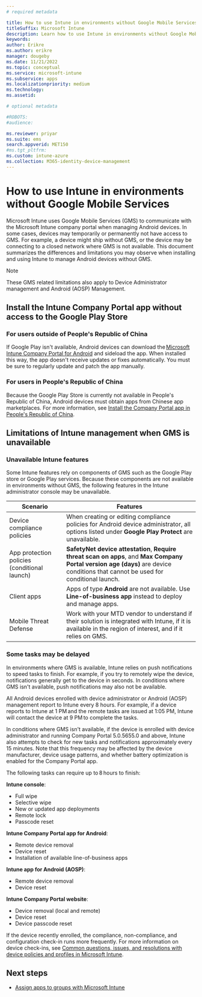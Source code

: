 ```yaml
---
# required metadata

title: How to use Intune in environments without Google Mobile Services
titleSuffix: Microsoft Intune
description: Learn how to use Intune in environments without Google Mobile Services.
keywords:
author: Erikre
ms.author: erikre
manager: dougeby
ms.date: 11/21/2022
ms.topic: conceptual
ms.service: microsoft-intune
ms.subservice: apps
ms.localizationpriority: medium
ms.technology:
ms.assetid: 

# optional metadata

#ROBOTS:
#audience:

ms.reviewer: priyar
ms.suite: ems
search.appverid: MET150
#ms.tgt_pltfrm:
ms.custom: intune-azure
ms.collection: M365-identity-device-management
---
```


# How to use Intune in environments without Google Mobile Services

Microsoft Intune uses Google Mobile Services (GMS) to communicate with the Microsoft Intune company portal when managing Android devices. In some cases, devices may temporarily or permanently not have access to GMS. For example, a device might ship without GMS, or the device may be connecting to a closed network where GMS is not available. This document summarizes the differences and limitations you may observe when installing and using Intune to manage Android devices without GMS.

> [!NOTE]
> These GMS related limitations also apply to Device Administrator management and Android (AOSP) Management.

## Install the Intune Company Portal app without access to the Google Play Store 

### For users outside of People's Republic of China

If Google Play isn't available, Android devices can download the [Microsoft Intune Company Portal for Android](https://www.microsoft.com/en-us/download/details.aspx?id=49140) and sideload the app. When installed this way, the app doesn't receive updates or fixes automatically. You must be sure to regularly update and patch the app manually. 

### For users in People's Republic of China

Because the Google Play Store is currently not available in People's Republic of China, Android devices must obtain apps from Chinese app marketplaces. For more information, see [Install the Company Portal app in People's Republic of China](../user-help/install-company-portal-android-china.md).

## Limitations of Intune management when GMS is unavailable 

### Unavailable Intune features

Some Intune features rely on components of GMS such as the Google Play store or Google Play services. Because these components are not available in environments without GMS, the following features in the Intune administrator console may be unavailable.  

| Scenario  | Features  |
|-----------------------------------------------|--------------------------------------------------------------------------------------------------------------------------------------------------------------|
| Device compliance policies  | When creating or editing compliance policies for Android device administrator, all options listed under **Google Play Protect** are unavailable.  |
| App protection policies (conditional launch)  | **SafetyNet device attestation**, **Require threat scan on apps**, and **Max Company Portal version age (days)** are device conditions that cannot be used for conditional launch.  |
| Client apps  | Apps of type **Android** are not available. Use **Line-of-business app** instead to deploy and manage apps.  |
| Mobile Threat Defense  | Work with your MTD vendor to understand if their solution is integrated with Intune, if it is available in the region of interest, and if it relies on GMS.  |

### Some tasks may be delayed

In environments where GMS is available, Intune relies on push notifications to speed tasks to finish. For example, if you try to remotely wipe the device, notifications generally get to the device in seconds. In conditions where GMS isn't available, push notifications may also not be available.

All Android devices enrolled with device administrator or Android (AOSP) management report to Intune every 8 hours. For example, if a device reports to Intune at 1 PM and the remote tasks are issued at 1:05 PM, Intune will contact the device at 9 PM to complete the tasks.

In conditions where GMS isn't available, if the device is enrolled with device administrator and running Company Portal 5.0.5655.0 and above, Intune also attempts to check for new tasks and notifications approximately every 15 minutes. Note that this frequency may be affected by the device manufacturer, device usage patterns, and whether battery optimization is enabled for the Company Portal app.

The following tasks can require up to 8 hours to finish: 

**Intune console**:
- Full wipe
- Selective wipe
- New or updated app deployments
- Remote lock
- Passcode reset

**Intune Company Portal app for Android**:
- Remote device removal
- Device reset
- Installation of available line-of-business apps

**Intune app for Android (AOSP)**:
- Remote device removal
- Device reset

**Intune Company Portal website**:
- Device removal (local and remote)
- Device reset
- Device passcode reset

If the device recently enrolled, the compliance, non-compliance, and configuration check-in runs more frequently. For more information on device check-ins, see [Common questions, issues, and resolutions with device policies and profiles in Microsoft Intune](../configuration/device-profile-troubleshoot.md). 

## Next steps

- [Assign apps to groups with Microsoft Intune](../apps/apps-deploy.md)
